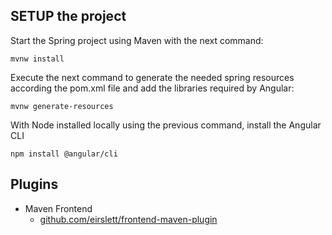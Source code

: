 ## SETUP the project
Start the Spring project using Maven with the next command:
```
mvnw install
```

Execute the next command to generate the needed spring resources according the pom.xml file and add the libraries required by Angular:
```
mvnw generate-resources
```

With Node installed locally using the previous command, install the Angular CLI
```
npm install @angular/cli
```

## Plugins
* Maven Frontend
    * [github.com/eirslett/frontend-maven-plugin](https://github.com/eirslett/frontend-maven-plugin)
